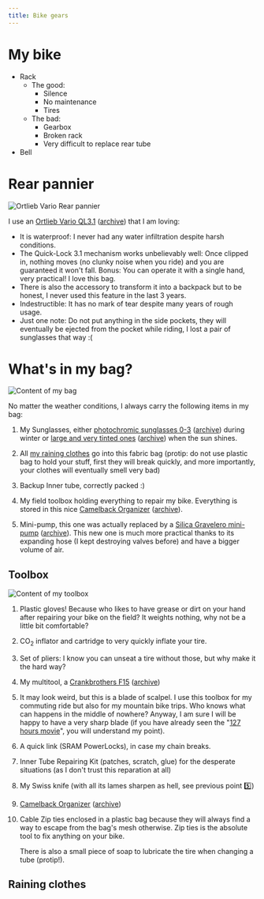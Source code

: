 ```yaml
---
title: Bike gears
---
```



# My bike

- Rack
    - The good:
        - Silence
        - No maintenance
        - Tires
    - The bad:
        - Gearbox
        - Broken rack
        - Very difficult to replace rear tube
- Bell

# Rear pannier

![Ortlieb Vario Rear pannier](/images/bike_bag.jpeg)

I use an [Ortlieb Vario QL3.1](https://www.ortlieb.com/en_us/back-roller-high-visibility-ql31+F5500) ([archive](https://web.archive.org/web/20231008085251/https://www.ortlieb.com/en_us/back-roller-high-visibility-ql31+F5500)) that I am loving:
- It is waterproof: I never had any water infiltration despite harsh conditions.
- The Quick-Lock 3.1 mechanism works unbelievably well: Once clipped in, nothing moves (no clunky noise when you ride) and you are guaranteed it won't fall. Bonus: You can operate it with a single hand, very practical! I love this bag.
- There is also the accessory to transform it into a backpack but to be honest, I never used this feature in the last 3 years.
- Indestructible: It has no mark of tear despite many years of rough usage.
- Just one note: Do not put anything in the side pockets, they will eventually be ejected from the pocket while riding, I lost a pair of sunglasses that way :(

# What's in my bag?

![Content of my bag](/images/bike_bag_content.jpeg)

No matter the weather conditions, I always carry the following items in my bag:

1. My Sunglasses, either [photochromic sunglasses 0-3](https://www.amazon.com/Julbo-Aerospeed-Performance-Sunglasses-Spectron/dp/B0794HXNHQ) ([archive](https://web.archive.org/web/20231008084836/https://www.amazon.com/Julbo-Aerospeed-Performance-Sunglasses-Spectron/dp/B0794HXNHQ)) during winter or [large and very tinted ones](https://www.oakley.com/en-us/product/W0OO9401) ([archive](https://web.archive.org/web/20231008084852/https://www.oakley.com/en-us/product/W0OO9401)) when the sun shines.
2. All [my raining clothes](#raining-clothes) go into this fabric bag (protip: do not use plastic bag 
   to hold your stuff, first they will break quickly, and more importantly, your
   clothes will eventually smell very bad)
3. Backup Inner tube, correctly packed :)
4. My field toolbox holding everything to repair my bike. Everything is stored in this nice [Camelback Organizer](https://www.probikeshop.fr/trousse-a-outils-camelbak-organizer-jaune-2-aa7/129612.html) ([archive](https://web.archive.org/web/20231008084545/https://www.probikeshop.fr/trousse-a-outils-camelbak-organizer-jaune-2-aa7/129612.html)). 

5.  Mini-pump, this one was actually replaced by a [Silica Gravelero mini-pump](https://silca.cc/products/gravelero-mini-pump) ([archive](https://web.archive.org/web/20231008081151/https://silcavelo.eu/products/gravelero-mini-pump)). This new one is much more practical thanks to its expanding hose (I kept destroying valves before) and have a bigger volume of air.

## Toolbox

![Content of my toolbox](/images/bike_toolbox.jpeg)

1. Plastic gloves! Because who likes to have grease or dirt on your hand after repairing your bike on the field? It weights nothing, why not be a little bit comfortable?
2. CO<sub>2</sub> inflator and cartridge to very quickly inflate your tire.
3. Set of pliers: I know you can unseat a tire without those, but why make it the hard way?
4. My multitool, a [Crankbrothers F15](https://www.crankbrothers.com/products/f15) ([archive](https://web.archive.org/web/20231008083000/https://www.crankbrothers.com/products/f15))
5. It may look weird, but this is a blade of scalpel. I use this toolbox for my commuting ride but also for my mountain bike trips. Who knows what can happens in the middle of nowhere? Anyway, I am sure I will be happy to have a very sharp blade (if you have already seen the "[127 hours movie](https://www.imdb.com/title/tt1542344/)", you will understand my point).
6. A quick link (SRAM PowerLocks), in case my chain breaks.
7. Inner Tube Repairing Kit (patches, scratch, glue) for the desperate situations (as I don't trust this reparation at all)
8. My Swiss knife (with all its lames sharpen as hell, see previous point 5️⃣)
9. [Camelback Organizer](https://www.probikeshop.fr/trousse-a-outils-camelbak-organizer-jaune-2-aa7/129612.html) ([archive](https://web.archive.org/web/20231008084545/https://www.probikeshop.fr/trousse-a-outils-camelbak-organizer-jaune-2-aa7/129612.html))
10. Cable Zip ties enclosed in a plastic bag because they will always find a way to escape from the bag's mesh otherwise. Zip ties is the absolute tool to fix anything on your bike.

    There is also a small piece of soap to lubricate the tire when changing a tube (protip!).


## Raining clothes